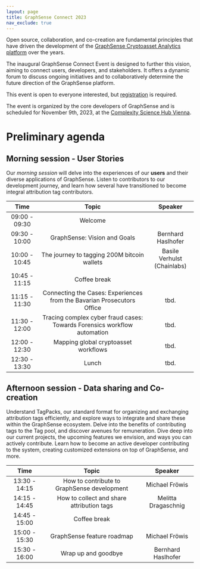 ```yaml
---
layout: page
title: GraphSense Connect 2023
nav_exclude: true
---
```


Open source, collaboration, and co-creation are fundamental principles
that have driven the development of the [GraphSense Cryptoasset Analytics
platform](https://github.com/graphsense) over the years.

The inaugural GraphSense Connect Event is designed to further this vision,
aiming to connect users, developers, and stakeholders. It offers a dynamic
forum to discuss ongoing initiatives and to collaboratively determine the
future direction of the GraphSense platform.

This event is open to everyone interested, but
[registration](https://forms.gle/cZ3i8Aq6oyYYow4n9) is required.

The event is organized by the core developers of GraphSense and is scheduled
for November 9th, 2023, at the [Complexity Science Hub Vienna](https://csh.ac.at).


# Preliminary agenda

## Morning session - User Stories

Our *morning session* will delve into the experiences of our **users** and their diverse applications
of GraphSense. Listen to contributors to our development journey, and learn how several have
transitioned to become integral attribution tag contributors.


<div class="table-wrapper" markdown="1">

| Time          | Topic                                                                     | Speaker                        |
|:-------------:|:-------------------------------------------------------------------------:|:------------------------------:|
| 09:00 - 09:30 | Welcome                                                                   |                                |
| 09:30 - 10:00 | GraphSense: Vision and Goals                                              | Bernhard Haslhofer             |
| 10:00 - 10:45 | The journey to tagging 200M bitcoin wallets                               | Basile Verhulst<br>(Chainlabs) |
| 10:45 - 11:15 | Coffee break                                                              |                                |
| 11:15 - 11:30 | Connecting the Cases: Experiences from the Bavarian Prosecutors Office    | tbd.                           |
| 11:30 - 12:00 | Tracing complex cyber fraud cases: Towards Forensics workflow automation  | tbd.                           |
| 12:00 - 12:30 | Mapping global cryptoasset workflows                                      | tbd.                           |
| 12:30 - 13:30 | Lunch                                                                     | tbd.                           |

</div>


## Afternoon session - Data sharing and Co-creation

Understand TagPacks, our standard format for organizing and exchanging attribution tags efficiently,
and explore ways to integrate and share these within the GraphSense ecosystem.
Delve into the benefits of contributing tags to the Tag pool, and discover avenues for remuneration.
Dive deep into our current projects, the upcoming features we envision, and ways you can actively contribute. Learn how to become an active developer contributing to the system, creating customized extensions on top of GraphSense, and more.

<div class="table-wrapper" markdown="1">

| Time          | Topic                                               | Speaker            |
|:-------------:|:---------------------------------------------------:|:------------------:|
| 13:30 - 14:15 | How to contribute to GraphSense development         | Michael Fröwis     |
| 14:15 - 14:45 | How to collect and share attribution tags           | Melitta Dragaschnig|
| 14:45 - 15:00 | Coffee break                                        |                    |
| 15:00 - 15:30 | GraphSense feature roadmap                          | Michael Fröwis     |
| 15:30 - 16:00 | Wrap up and goodbye                                 | Bernhard Haslhofer |

</div>
